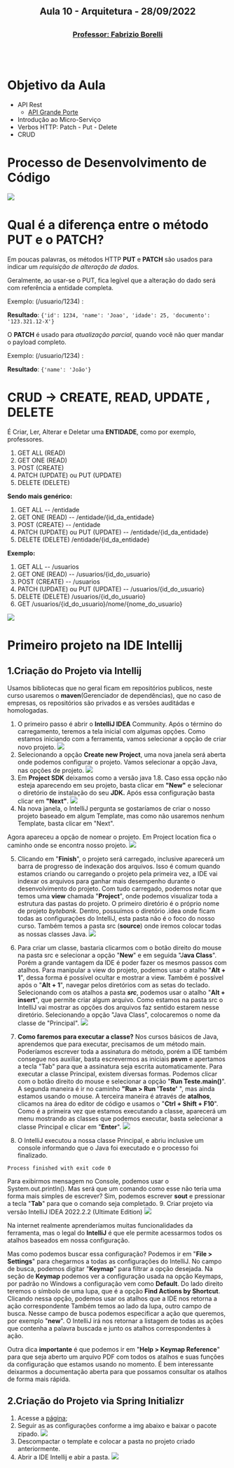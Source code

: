 <h2 align = "center" >Aula 10  - Arquitetura - 28/09/2022<h2>

<h3 align = "center" ><a href="https://github.com/ffborelli/curso-brq-java-2022-09-05">Professor: Fabrizio Borelli</a></h3>
</br></br>

# Objetivo da Aula
- API Rest
    - [API Grande Porte](https://cors.grandeporte.com.br/cursos.grandeporte.com.br:8080/professores/)
- Introdução ao Micro-Serviço
- Verbos HTTP: Patch - Put - Delete
- CRUD

# Processo de Desenvolvimento de Código
![](img/fluxoDesenCodigo.jpg)

# Qual é a diferença entre o método PUT e o PATCH?

Em poucas palavras, os métodos HTTP **PUT** e **PATCH** são usados para indicar um _requisição de alteração de dados._

Geralmente, ao usar-se o PUT, fica legível que a alteração do dado será com referência a entidade completa.

Exemplo: (/usuario/1234) :

**Resultado**: ```{'id': 1234, 'name': 'Joao', 'idade': 25, 'documento': '123.321.12-X'}```

O **PATCH** é usado para _atualização parcial_, quando você não quer mandar o payload completo.

Exemplo: (/usuario/1234) :

**Resultado**: ```{'name': 'João'}```

# CRUD -> CREATE, READ, UPDATE , DELETE

É Criar, Ler, Alterar e Deletar uma **ENTIDADE**, como por exemplo, professores.

1. GET ALL (READ)
2. GET ONE (READ)
3. POST    (CREATE)
4. PATCH   (UPDATE) ou PUT (UPDATE)
5. DELETE  (DELETE)

**Sendo mais genérico:**

1. GET ALL --  /entidade
2. GET ONE (READ) --  /entidade/{id_da_entidade}
3. POST    (CREATE) --  /entidade
4. PATCH   (UPDATE) ou PUT (UPDATE) --  /entidade/{id_da_entidade}
5. DELETE  (DELETE) /entidade/{id_da_entidade}

**Exemplo:**

1. GET ALL --  /usuarios
2. GET ONE (READ) --  /usuarios/{id_do_usuario}
3. POST    (CREATE) --  /usuarios
4. PATCH   (UPDATE) ou PUT (UPDATE) --   /usuarios/{id_do_usuario}
5. DELETE  (DELETE)  /usuarios/{id_do_usuario}
6. GET /usuarios/{id_do_usuario}/nome/{nome_do_usuario}

![](img/apigee.png)

# Primeiro projeto na IDE Intellij

## 1.Criação do Projeto via Intellij

Usamos bibliotecas que no geral ficam em repositórios publicos, neste curso usaremos o **maven**(Gerenciador de dependências), que no caso de empresas, os repositórios são privados e as versões auditádas e homologadas.

1. O primeiro passo é abrir o **IntelliJ IDEA** Community. Após o término do carregamento, teremos a tela inicial com algumas opções. Como estamos iniciando com a ferramenta, vamos selecionar a opção de criar novo projeto.
![](img/Intellij1.png)
2. Selecionando a opção **Create new Project**, uma nova janela será aberta onde podemos configurar o projeto. Vamos selecionar a opção Java, nas opções de projeto.
![](img/Intellij2.png)
3. Em **Project SDK** deixamos como a versão java 1.8. Caso essa opção não esteja aparecendo em seu projeto, basta clicar em **"New"** e selecionar o diretório de instalação do seu **JDK.** Após essa configuração basta clicar em **"Next"**.
![](img/Intellij3.png)
4. Na nova janela, o IntelliJ pergunta se gostaríamos de criar o nosso projeto baseado em algum Template, mas como não usaremos nenhum Template, basta clicar em "Next".

Agora apareceu a opção de nomear o projeto. 
Em Project location fica o caminho onde se encontra nosso projeto.
![](img/Intellij5.png)

5. Clicando em "**Finish**", o projeto será carregado, inclusive aparecerá um barra de progresso de indexação dos arquivos. Isso é comum quando estamos criando ou carregando o projeto pela primeira vez, a IDE vai indexar os arquivos para ganhar mais desempenho durante o desenvolvimento do projeto.
Com tudo carregado, podemos notar que temos uma **view** chamada "**Project**", onde podemos visualizar toda a estrutura das pastas do projeto.
O primeiro diretório é o próprio nome de projeto _bytebank_. Dentro, possuímos o diretório .idea onde ficam todas as configurações do IntelliJ, esta pasta não é o foco do nosso curso. Também temos a pasta src (**source**) onde iremos colocar todas as nossas classes Java.
![](img/Intellij6.png)

6. Para criar um classe, bastaria clicarmos com o botão direito do mouse na pasta src e selecionar a opção "**New**" e em seguida "J**ava Class**". Porém a grande vantagem da IDE é poder fazer os mesmos passos com atalhos.
Para manipular a view do projeto, podemos usar o atalho "**Alt + 1**", dessa forma é possível ocultar e mostrar a view. Também é possível após o "**Alt + 1**", navegar pelos diretórios com as setas do teclado.
Selecionando com os atalhos a pasta _**src**_, podemos usar o atalho "**Alt + insert**", que permite criar algum arquivo. Como estamos na pasta src o IntelliJ vai mostrar as opções dos arquivos faz sentido estarem nesse diretório.
Selecionando a opção "Java Class", colocaremos o nome da classe de "Principal".
![](img/Intellij7.png)

7. **Como faremos para executar a classe?** Nos cursos básicos de Java, aprendemos que para executar, precisamos de um método main. Poderíamos escrever toda a assinatura do método, porém a IDE também consegue nos auxiliar, basta escrevermos as iniciais **psvm** e apertamos a tecla "Tab" para que a assinatura seja escrita automaticamente.
Para executar a classe Principal, existem diversas formas. 
Podemos clicar com o botão direito do mouse e selecionar a opção "**Run Teste.main()**". 
A segunda maneira é ir no caminho **"Run > Run 'Teste'** ", mas ainda estamos usando o mouse. 
A terceira maneira é através de **atalhos**, clicamos na área do editor de código e usamos o "**Ctrl + Shift + F10**". Como é a primeira vez que estamos executando a classe, aparecerá um menu mostrando as classes que podemos executar, basta selecionar a classe Principal e clicar em "**Enter**".
![](img/Intellij8.png)
8. O IntelliJ executou a nossa classe Principal, e abriu inclusive um console informando que o Java foi executado e o processo foi finalizado.

```Process finished with exit code 0```

Para exibirmos mensagem no Console, podemos usar o System.out.println(). Mas será que um comando como esse não teria uma forma mais simples de escrever? Sim, podemos escrever **sout** e pressionar a tecla "**Tab**" para que o comando seja completado. 
9. Criar projeto via versão IntelliJ IDEA 2022.2.2 (Ultimate Edition)
![](img/Intellij4.png)  

Na internet realmente aprenderíamos muitas funcionalidades da ferramenta, mas o legal do **IntelliJ** é que ele permite acessarmos todos os atalhos baseados em nossa configuração.

Mas como podemos buscar essa configuração? Podemos ir em "**File > Settings**" para chegarmos a todas as configurações do IntelliJ. No campo de busca, podemos digitar "**Keymap**" para filtrar a opção desejada.
Na seção de **Keymap** podemos ver a configuração usada na opção Keymaps, por padrão no Windows a configuração vem como **Default**.
Do lado direito teremos o símbolo de uma lupa, que é a opção **Find Actions by Shortcut**. Clicando nessa opção, podemos usar os atalhos que a IDE nos retorna a ação correspondente
Também temos ao lado da lupa, outro campo de busca. Nesse campo de busca podemos especificar a ação que queremos, por exemplo "**new**".
O IntelliJ irá nos retornar a listagem de todas as ações que contenha a palavra buscada e junto os atalhos correspondentes à ação.

Outra dica **importante** é que podemos ir em "**Help > Keymap Reference**" para que seja aberto um arquivo PDF com todos os atalhos e suas funções da configuração que estamos usando no momento. É bem interessante deixarmos a documentação aberta para que possamos consultar os atalhos de forma mais rápida.

## 2.Criação do Projeto via Spring Initializr

1. Acesse a [página](https://start.spring.io/);
2. Seguir as as configurações conforme a img abaixo e baixar o pacote zipado.
![](img/TemplateProjSpring.jpg)
3. Descompactar o template e colocar a pasta no projeto criado anteriormente.
4. Abrir a IDE Intellij e abir a pasta.
![](img/AbrirTemplate.jpg)





